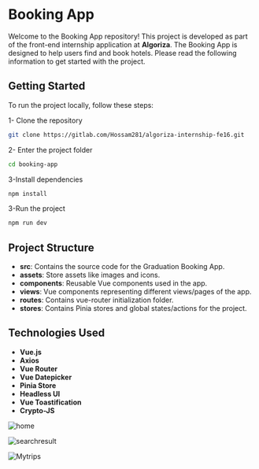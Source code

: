 #  Booking App


Welcome to the  Booking App repository!
This project is developed as part of the front-end internship application at **Algoriza**. The Booking App is designed to help users find and book hotels. Please read the following information to get started with the project.

## Getting Started


To run the project locally, follow these steps:

1- Clone the repository
```bash
git clone https://gitlab.com/Hossam281/algoriza-internship-fe16.git
```
2- Enter the project folder
```bash
cd booking-app
```
3-Install dependencies 
```bash
npm install
```
3-Run the project
```bash
npm run dev
```
## Project Structure
- **src**: Contains the source code for the Graduation Booking App.
- **assets**: Store assets like images and icons.
- **components**: Reusable Vue components used in the app.
- **views**: Vue components representing different views/pages of the app.
- **routes**: Contains vue-router initialization folder.
- **stores**: Contains Pinia stores and global states/actions for the project.



## Technologies Used
- **Vue.js** 
- **Axios**
- **Vue Router**
- **Vue Datepicker**
- **Pinia Store**
- **Headless UI**
- **Vue Toastification**
- **Crypto-JS**

![home](https://github.com/Hossam281/Booking-App/assets/83101891/dac5cafe-a96c-4f71-a364-190c95142d19)

![searchresult](https://github.com/Hossam281/Booking-App/assets/83101891/047c9a4d-c27d-4cee-911f-84fc9707a93b)


![Mytrips](https://github.com/Hossam281/Booking-App/assets/83101891/147b09d0-f75c-48b9-99bc-81292e571a3d)




